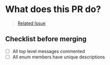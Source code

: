 <!-- Describe what you are intending to change -->

# What does this PR do?

<!-- Please remove or replace the issue url -->

> [Related Issue](https://github.com/meshtastic/protobufs/issues/0)

## Checklist before merging

- [ ] All top level messages commented
- [ ] All enum members have unique descriptions
